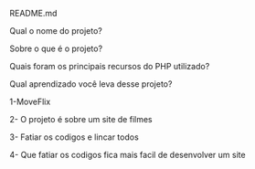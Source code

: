 README.md

Qual o nome do projeto?

Sobre o que é o projeto?

Quais foram os principais recursos do PHP utilizado?

Qual aprendizado você leva desse projeto?

1-MoveFlix

2- O projeto é sobre um site de filmes

3- Fatiar os codigos e lincar todos 

4- Que fatiar os codigos fica mais facil de desenvolver um site
